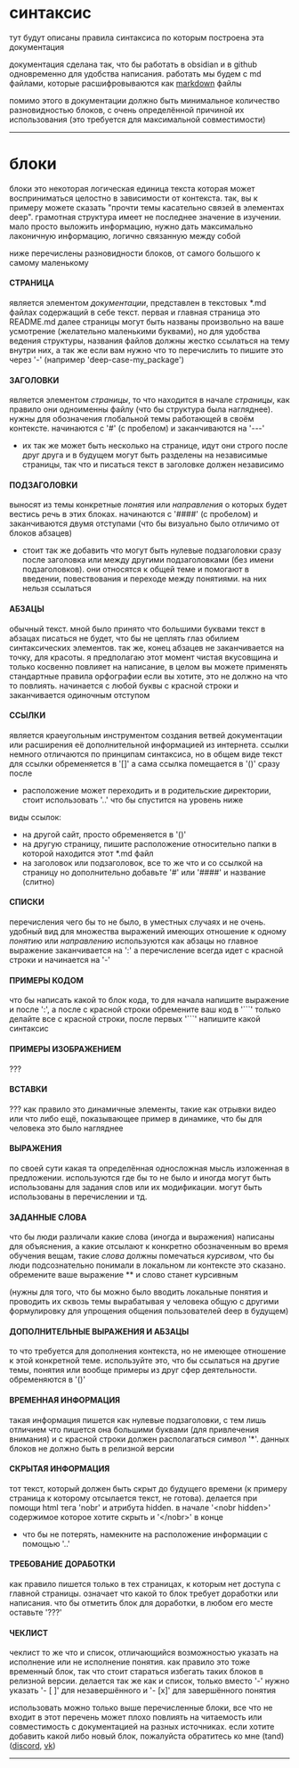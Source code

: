 # синтаксис
тут будут описаны правила синтаксиса по которым построена эта документация

документация сделана так, что бы работать в obsidian и в github одновременно для удобства написания. работать мы будем с md файлами, которые расшифровываются как [markdown](scheme.md#MARKDOWN) файлы

помимо этого в документации должно быть минимальное количество разновидностью блоков, с очень определённой причиной их использования (это требуется для максимальной совместимости)


---
# блоки
блоки это некоторая логическая единица текста которая может восприниматься целостно в зависимости от контекста. так, вы к примеру можете сказать "прочти темы касательно связей в элементах deep". грамотная структура имеет не последнее значение в изучении. мало просто выложить информацию, нужно дать максимально лаконичную информацию, логично связанную между собой

ниже перечислены разновидности блоков, от самого большого к самому маленькому


#### СТРАНИЦА
является элементом *документации*, представлен в текстовых \*.md файлах содержащий в себе текст. первая и главная страница это README.md далее страницы могут быть названы произвольно на ваше усмотрение (желательно маленькими буквами), но для удобства ведения структуры, названия файлов должны жестко ссылаться на тему внутри них, а так же если вам нужно что то перечислить то пишите это через '-' (например 'deep-case-my_package')


#### ЗАГОЛОВКИ
является элементом *страницы*, то что находится в начале *страницы*, как правило они одноименны файлу (что бы структура была нагляднее). нужны для обозначения глобальной темы работающей в своём контексте. начинаются с '#' (с пробелом) и заканчиваются на '---'
- их так же может быть несколько на странице, идут они строго после друг друга и в будущем могут быть разделены на независимые страницы, так что и писаться текст в заголовке должен независимо


#### ПОДЗАГОЛОВКИ
выносят из темы конкретные *понятия* или *направления* о которых будет вестись речь в этих блоках. начинаются с '####' (с пробелом) и заканчиваются двумя отступами (что бы визуально было отличимо от блоков абзацев)
- стоит так же добавить что могут быть нулевые подзаголовки сразу после заголовка или между другими подзаголовками (без имени подзаголовков). они относятся к общей теме и помогают в введении, повествования и переходе между понятиями. на них нельзя ссылаться


#### АБЗАЦЫ
обычный текст. мной было принято что большими буквами текст в абзацах писаться не будет, что бы не цеплять глаз обилием синтаксических элементов. так же, конец абзацев не заканчивается на точку, для красоты. я предполагаю этот момент чистая вкусовщина и только косвенно повлияет на написание, в целом вы можете применять стандартные правила орфографии если вы хотите, это не должно на что то повлиять. начинается с любой буквы с красной строки и заканчивается одиночным отступом


#### ССЫЛКИ
является краеугольным инструментом создания ветвей документации или расширения её дополнительной информацией из интернета. ссылки немного отличаются по принципам синтаксиса, но в общем виде текст для ссылки обременяется в '\[\]' а сама ссылка помещается в '()' сразу после
- расположение может переходить и в родительские директории, стоит использовать '..' что бы спустится на уровень ниже

виды ссылок:
- на другой сайт, просто обременяется в '()'
- на другую страницу, пишите расположение относительно папки в которой находится этот \*.md файл
- на заголовок или подзаголовок, все то же что и со ссылкой на страницу но дополнительно добавьте '#' или '####' и название (слитно)


#### СПИСКИ
перечисления чего бы то не было, в уместных случаях и не очень. удобный вид для множества выражений имеющих отношение к одному *понятию* или *направлению* используются как абзацы но главное выражение заканчивается на ':' а перечисление всегда идет с красной строки и начинается на '-'


#### ПРИМЕРЫ КОДОМ
что бы написать какой то блок кода, то для начала напишите выражение и после ':', а после с красной строки обремените ваш код в '\`\`\`' только делайте все с красной строки, после первых '\`\`\`' напишите какой синтаксис 


#### ПРИМЕРЫ ИЗОБРАЖЕНИЕМ
???


#### ВСТАВКИ
??? как правило это динамичные элементы, такие как отрывки видео или что либо ещё, показывающее пример в динамике, что бы для человека это было нагляднее


#### ВЫРАЖЕНИЯ
по своей сути какая та определённая односложная мысль изложенная в предложении. используются где бы то не было и иногда могут быть использованы для задания слов или их модификации. могут быть использованы в перечислении и тд.


#### ЗАДАННЫЕ СЛОВА
что бы люди различали какие слова (иногда и выражения) написаны для объяснения, а какие отсылают к конкретно обозначенным во время обучения вещам, такие *слова* должны помечаться *курсивом*, что бы люди подсознательно понимали в локальном ли контексте это сказано. обремените ваше выражение \*\* и слово станет курсивным

(нужны для того, что бы можно было вводить локальные понятия и проводить их сквозь темы вырабатывая у человека общую с другими формулировку для упрощения общения пользователей deep в будущем)


#### ДОПОЛНИТЕЛЬНЫЕ ВЫРАЖЕНИЯ И АБЗАЦЫ
то что требуется для дополнения контекста, но не имеющее отношение к этой конкретной теме. используйте это, что бы ссылаться на другие темы, понятия или вообще примеры из друг сфер деятельности. обременяются в '()'


#### ВРЕМЕННАЯ ИНФОРМАЦИЯ
такая информация пишется как нулевые подзаголовки, с тем лишь отличием что пишется она большими буквами (для привлечения внимания) и с красной строки должен располагаться символ '\*'. данных блоков не должно быть в релизной версии


#### СКРЫТАЯ ИНФОРМАЦИЯ
тот текст, который должен быть скрыт до будущего времени (к примеру страница к которому отсылается текст, не готова). делается при помощи html тега 'nobr' и атрибута hidden. в начале '\<nobr hidden\>' содержимое которое хотите скрыть и '\</nobr\>' в конце
- что бы не потерять, намекните на расположение информации с помощью '..'


#### ТРЕБОВАНИЕ ДОРАБОТКИ
как правило пишется только в тех страницах, к которым нет доступа с главной страницы. означает что какой то блок требует доработки или написания. что бы отметить блок для доработки, в любом его месте оставьте '???'


#### ЧЕКЛИСТ
чеклист то же что и список, отличающийся возможностью указать на исполнение или не исполнение понятия. как правило это тоже временный блок, так что стоит стараться избегать таких блоков в релизной версии. делается так же как и список, только вместо '-' нужно указать '- \[ \]' для незавершённого и '- \[x\]' для завершённого понятия


использовать можно только выше перечисленные блоки, все что не входит в этот перечень может плохо повлиять на читаемость или совместимость с документацией на разных источниках. если хотите добавить какой либо новый блок, пожалуйста обратитесь ко мне (tand) ([discord](https://discord.gg/deep-foundation), [vk](https://vk.com/thunder_light))


---